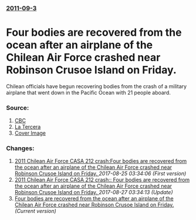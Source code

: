 ### [2011-09-3](/news/2011/09/3/index.md)

# Four bodies are recovered from the ocean after an airplane of the Chilean Air Force crashed near Robinson Crusoe Island on Friday. 

Chilean officials have begun recovering bodies from the crash of a military airplane that went down in the Pacific Ocean with 21 people aboard.


### Source:

1. [CBC](http://www.cbc.ca/news/world/story/2011/09/03/chile-plane-crash.html)
2. [La Tercera](http://tercera.com/noticia/nacional/2011/09/680-390475-9-minuto-a-minuto-accidente-de-avion-fach-en-juan-fernandez.shtml)
2. [Cover Image](https://i.cbc.ca/1.1970582.1381468786!/httpImage/image.jpg_gen/derivatives/16x9_1180/hi-chile-plane-rtr2qps0.jpg)

### Changes:

1. [2011 Chilean Air Force CASA 212 crash:Four bodies are recovered from the ocean after an airplane of the Chilean Air Force crashed near Robinson Crusoe Island on Friday. ](/news/2011/09/3/2011-chilean-air-force-casa-212-crash-pfour-bodies-are-recovered-from-the-ocean-after-an-airplane-of-the-chilean-air-force-crashed-near-robi.md) _2017-08-25 03:34:06 (First version)_
2. [2011 Chilean Air Force CASA 212 crash:: Four bodies are recovered from the ocean after an airplane of the Chilean Air Force crashed near Robinson Crusoe Island on Friday. ](/news/2011/09/3/2011-chilean-air-force-casa-212-crash-four-bodies-are-recovered-from-the-ocean-after-an-airplane-of-the-chilean-air-force-crashed-near-rob.md) _2017-08-27 03:34:13 (Update)_
2. [Four bodies are recovered from the ocean after an airplane of the Chilean Air Force crashed near Robinson Crusoe Island on Friday. ](/news/2011/09/3/four-bodies-are-recovered-from-the-ocean-after-an-airplane-of-the-chilean-air-force-crashed-near-robinson-crusoe-island-on-friday.md) _(Current version)_
